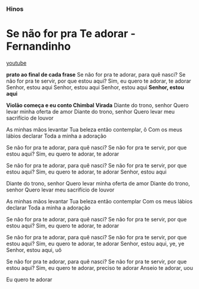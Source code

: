 ### Hinos
# Se não for pra Te adorar - Fernandinho
[youtube](https://www.youtube.com/watch?v=21D4uDTsOlw&list=PLxY3IIgD42bcLYTT1UkE1xQEWAonK70Mc&index=5)

**prato ao final de cada frase**
Se não for pra te adorar, para quê nasci?
Se não for pra te servir, por que estou aqui?
Sim, eu quero te adorar, te adorar
Senhor, estou aqui
Senhor, estou aqui
Senhor, estou aqui
**Senhor, estou aqui**

**Violão começa e eu conto Chimbal**
**Virada** 
Diante do trono, senhor
Quero levar minha oferta de amor
Diante do trono, senhor
Quero levar meu sacrifício de louvor

As minhas mãos levantar
Tua beleza então contemplar, ô
Com os meus lábios declarar
Toda a minha a adoração

Se não for pra te adorar, para quê nasci?
Se não for pra te servir, por que estou aqui?
Sim, eu quero te adorar, te adorar

Se não for pra te adorar, para quê nasci?
Se não for pra te servir, por que estou aqui?
Sim, eu quero te adorar, te adorar
Senhor, estou aqui

Diante do trono, senhor
Quero levar minha oferta de amor
Diante do trono, senhor
Quero levar meu sacrifício de louvor

As minhas mãos levantar
Tua beleza então contemplar
Com os meus lábios declarar
Toda a minha a adoração

Se não for pra te adorar, para quê nasci?
Se não for pra te servir, por que estou aqui?
Sim, eu quero te adorar, te adorar

Se não for pra te adorar, para quê nasci?
Se não for pra te servir, por que estou aqui?
Sim, eu quero te adorar, te adorar
Senhor, estou aqui, ye, ye
Senhor, estou aqui, uô

Se não for pra te adorar, para quê nasci?
Se não for pra te servir, por que estou aqui?
Sim, eu quero te adorar, preciso te adorar
Anseio te adorar, uou

Eu quero te adorar